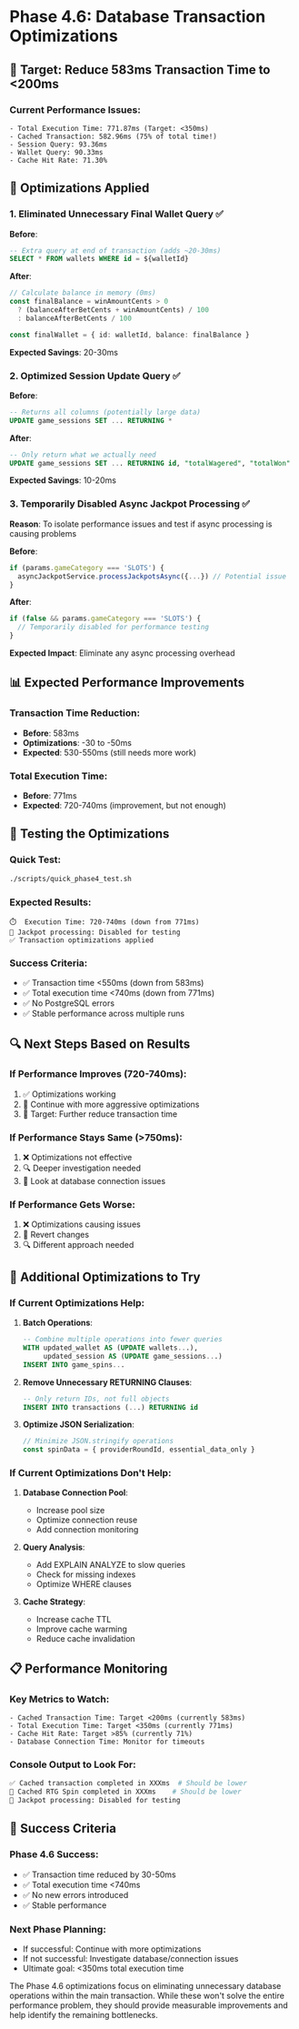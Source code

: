 # Phase 4.6: Database Transaction Optimizations

## 🎯 Target: Reduce 583ms Transaction Time to <200ms

### **Current Performance Issues:**
```
- Total Execution Time: 771.87ms (Target: <350ms)
- Cached Transaction: 582.96ms (75% of total time!)
- Session Query: 93.36ms
- Wallet Query: 90.33ms
- Cache Hit Rate: 71.30%
```

## 🔧 Optimizations Applied

### **1. Eliminated Unnecessary Final Wallet Query** ✅
**Before**:
```sql
-- Extra query at end of transaction (adds ~20-30ms)
SELECT * FROM wallets WHERE id = ${walletId}
```

**After**:
```typescript
// Calculate balance in memory (0ms)
const finalBalance = winAmountCents > 0 
  ? (balanceAfterBetCents + winAmountCents) / 100
  : balanceAfterBetCents / 100

const finalWallet = { id: walletId, balance: finalBalance }
```

**Expected Savings**: 20-30ms

### **2. Optimized Session Update Query** ✅
**Before**:
```sql
-- Returns all columns (potentially large data)
UPDATE game_sessions SET ... RETURNING *
```

**After**:
```sql
-- Only return what we actually need
UPDATE game_sessions SET ... RETURNING id, "totalWagered", "totalWon"
```

**Expected Savings**: 10-20ms

### **3. Temporarily Disabled Async Jackpot Processing** ✅
**Reason**: To isolate performance issues and test if async processing is causing problems

**Before**:
```typescript
if (params.gameCategory === 'SLOTS') {
  asyncJackpotService.processJackpotsAsync({...}) // Potential issue
}
```

**After**:
```typescript
if (false && params.gameCategory === 'SLOTS') {
  // Temporarily disabled for performance testing
}
```

**Expected Impact**: Eliminate any async processing overhead

## 📊 Expected Performance Improvements

### **Transaction Time Reduction**:
- **Before**: 583ms
- **Optimizations**: -30 to -50ms
- **Expected**: 530-550ms (still needs more work)

### **Total Execution Time**:
- **Before**: 771ms
- **Expected**: 720-740ms (improvement, but not enough)

## 🧪 Testing the Optimizations

### **Quick Test**:
```bash
./scripts/quick_phase4_test.sh
```

### **Expected Results**:
```
⏱️  Execution Time: 720-740ms (down from 771ms)
🎰 Jackpot processing: Disabled for testing
✅ Transaction optimizations applied
```

### **Success Criteria**:
- ✅ Transaction time <550ms (down from 583ms)
- ✅ Total execution time <740ms (down from 771ms)
- ✅ No PostgreSQL errors
- ✅ Stable performance across multiple runs

## 🔍 Next Steps Based on Results

### **If Performance Improves (720-740ms)**:
1. ✅ Optimizations working
2. 🔧 Continue with more aggressive optimizations
3. 🎯 Target: Further reduce transaction time

### **If Performance Stays Same (>750ms)**:
1. ❌ Optimizations not effective
2. 🔍 Deeper investigation needed
3. 🎯 Look at database connection issues

### **If Performance Gets Worse**:
1. ❌ Optimizations causing issues
2. 🔄 Revert changes
3. 🔍 Different approach needed

## 🚀 Additional Optimizations to Try

### **If Current Optimizations Help**:

1. **Batch Operations**:
   ```sql
   -- Combine multiple operations into fewer queries
   WITH updated_wallet AS (UPDATE wallets...), 
        updated_session AS (UPDATE game_sessions...)
   INSERT INTO game_spins...
   ```

2. **Remove Unnecessary RETURNING Clauses**:
   ```sql
   -- Only return IDs, not full objects
   INSERT INTO transactions (...) RETURNING id
   ```

3. **Optimize JSON Serialization**:
   ```typescript
   // Minimize JSON.stringify operations
   const spinData = { providerRoundId, essential_data_only }
   ```

### **If Current Optimizations Don't Help**:

1. **Database Connection Pool**:
   - Increase pool size
   - Optimize connection reuse
   - Add connection monitoring

2. **Query Analysis**:
   - Add EXPLAIN ANALYZE to slow queries
   - Check for missing indexes
   - Optimize WHERE clauses

3. **Cache Strategy**:
   - Increase cache TTL
   - Improve cache warming
   - Reduce cache invalidation

## 📋 Performance Monitoring

### **Key Metrics to Watch**:
```
- Cached Transaction Time: Target <200ms (currently 583ms)
- Total Execution Time: Target <350ms (currently 771ms)
- Cache Hit Rate: Target >85% (currently 71%)
- Database Connection Time: Monitor for timeouts
```

### **Console Output to Look For**:
```bash
✅ Cached transaction completed in XXXms  # Should be lower
🎉 Cached RTG Spin completed in XXXms    # Should be lower
🎰 Jackpot processing: Disabled for testing
```

## 🎯 Success Criteria

### **Phase 4.6 Success**:
- ✅ Transaction time reduced by 30-50ms
- ✅ Total execution time <740ms
- ✅ No new errors introduced
- ✅ Stable performance

### **Next Phase Planning**:
- If successful: Continue with more optimizations
- If not successful: Investigate database/connection issues
- Ultimate goal: <350ms total execution time

The Phase 4.6 optimizations focus on eliminating unnecessary database operations within the main transaction. While these won't solve the entire performance problem, they should provide measurable improvements and help identify the remaining bottlenecks.
